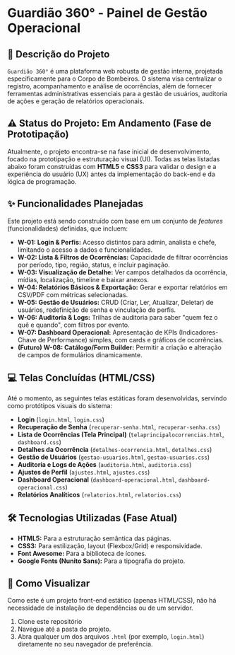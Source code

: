 # Guardião 360° - Painel de Gestão Operacional

## 📖 Descrição do Projeto

`Guardião 360°` é uma plataforma web robusta de gestão interna, projetada especificamente para o Corpo de Bombeiros. O sistema visa centralizar o registro, acompanhamento e análise de ocorrências, além de fornecer ferramentas administrativas essenciais para a gestão de usuários, auditoria de ações e geração de relatórios operacionais.

## ⚠️ Status do Projeto: Em Andamento (Fase de Prototipação)

Atualmente, o projeto encontra-se na fase inicial de desenvolvimento, focado na prototipação e estruturação visual (UI). Todas as telas listadas abaixo foram construídas com **HTML5** e **CSS3** para validar o design e a experiência do usuário (UX) antes da implementação do back-end e da lógica de programação.

## ✨ Funcionalidades Planejadas

Este projeto está sendo construído com base em um conjunto de *features* (funcionalidades) definidas, que incluem:

* **W-01: Login & Perfis:** Acesso distintos para admin, analista e chefe, limitando o acesso a dados e funcionalidades.
* **W-02: Lista & Filtros de Ocorrências:** Capacidade de filtrar ocorrências por período, tipo, região, status, e incluir paginação.
* **W-03: Visualização de Detalhe:** Ver campos detalhados da ocorrência, mídias, localização, timeline e baixar anexos.
* **W-04: Relatórios Básicos & Exportação:** Gerar e exportar relatórios em CSV/PDF com métricas selecionadas.
* **W-05: Gestão de Usuários:** CRUD (Criar, Ler, Atualizar, Deletar) de usuários, redefinição de senha e vinculação de perfis.
* **W-06: Auditoria & Logs:** Trilhas de auditoria para saber "quem fez o quê e quando", com filtros por evento.
* **W-07: Dashboard Operacional:** Apresentação de KPIs (Indicadores-Chave de Performance) simples, com cards e gráficos de ocorrências.
* **(Futuro) W-08: Catálogo/Form Builder:** Permitir a criação e alteração de campos de formulários dinamicamente.

## 💻 Telas Concluídas (HTML/CSS)

Até o momento, as seguintes telas estáticas foram desenvolvidas, servindo como protótipos visuais do sistema:

* **Login** (`login.html`, `login.css`)
* **Recuperação de Senha** (`recuperar-senha.html`, `recuperar-senha.css`)
* **Lista de Ocorrências (Tela Principal)** (`telaprincipalocorrencias.html`, `dashboard.css`)
* **Detalhes da Ocorrência** (`detalhes-ocorrencia.html`, `detalhes.css`)
* **Gestão de Usuários** (`gestao-usuarios.html`, `gestao-usuarios.css`)
* **Auditoria e Logs de Ações** (`auditoria.html`, `auditoria.css`)
* **Ajustes de Perfil** (`ajustes.html`, `ajustes.css`)
* **Dashboard Operacional** (`dashboard-operacional.html`, `dashboard-operacional.css`)
* **Relatórios Analíticos** (`relatorios.html`, `relatorios.css`)

## 🛠️ Tecnologias Utilizadas (Fase Atual)

* **HTML5:** Para a estruturação semântica das páginas.
* **CSS3:** Para estilização, layout (Flexbox/Grid) e responsividade.
* **Font Awesome:** Para a biblioteca de ícones.
* **Google Fonts (Nunito Sans):** Para a tipografia do projeto.

## 🚀 Como Visualizar

Como este é um projeto front-end estático (apenas HTML/CSS), não há necessidade de instalação de dependências ou de um servidor.

1.  Clone este repositório
2.  Navegue até a pasta do projeto.
3.  Abra qualquer um dos arquivos `.html` (por exemplo, `login.html`) diretamente no seu navegador de preferência.
